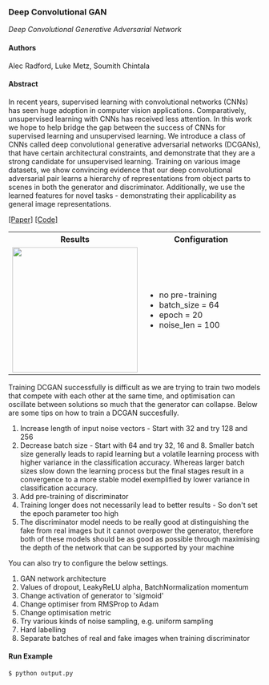 
### Deep Convolutional GAN
_Deep Convolutional Generative Adversarial Network_

#### Authors
Alec Radford, Luke Metz, Soumith Chintala

#### Abstract
In recent years, supervised learning with convolutional networks (CNNs) has seen huge adoption in computer vision applications. Comparatively, unsupervised learning with CNNs has received less attention. In this work we hope to help bridge the gap between the success of CNNs for supervised learning and unsupervised learning. We introduce a class of CNNs called deep convolutional generative adversarial networks (DCGANs), that have certain architectural constraints, and demonstrate that they are a strong candidate for unsupervised learning. Training on various image datasets, we show convincing evidence that our deep convolutional adversarial pair learns a hierarchy of representations from object parts to scenes in both the generator and discriminator. Additionally, we use the learned features for novel tasks - demonstrating their applicability as general image representations.

[[Paper]](https://arxiv.org/abs/1511.06434) [[Code]](model_builder.py)

<table>
  <tbody>
    <tr>
      <th>Results</th>
      <th>Configuration</th>
    </tr>
    <tr>
      <td><img src="" height="250"></td>
      <td width="50%">
        <ul>
          <li>no pre-training</li>
          <li>batch_size = 64</li>
          <li>epoch = 20</li>
          <li>noise_len = 100</li>
        </ul>
      </td>
    </tr>
  </tbody>
</table>





Training DCGAN successfully is difficult as we are trying to train two models that compete with each other at the same time, and optimisation can oscillate between solutions so much that the generator can collapse. Below are some tips on how to train a DCGAN succesfully.
1. Increase length of input noise vectors - Start with 32 and try 128 and 256
2. Decrease batch size - Start with 64 and try 32, 16 and 8. Smaller batch size generally leads to rapid learning but a volatile learning process with higher variance in the classification accuracy. Whereas larger batch sizes slow down the learning process but the final stages result in a convergence to a more stable model exemplified by lower variance in classification accuracy.
3. Add pre-training of discriminator
4. Training longer does not necessarily lead to better results - So don't set the epoch parameter too high
5. The discriminator model needs to be really good at distinguishing the fake from real images but it cannot overpower the generator, therefore both of these models should be as good as possible through maximising the depth of the network that can be supported by your machine

You can also try to configure the below settings.
1. GAN network architecture
2. Values of dropout, LeakyReLU alpha, BatchNormalization momentum
3. Change activation of generator to 'sigmoid'
4. Change optimiser from RMSProp to Adam
5. Change optimisation metric
6. Try various kinds of noise sampling, e.g. uniform sampling
7. Hard labelling
8. Separate batches of real and fake images when training discriminator
#### Run Example
```
$ python output.py
```
